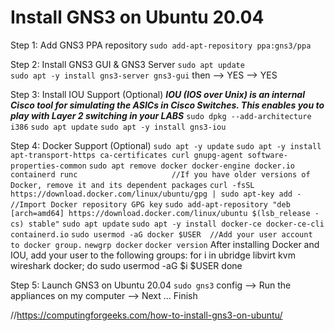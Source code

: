 # Install GNS3 on Ubuntu 20.04

Step 1: Add GNS3 PPA repository
    `sudo add-apt-repository ppa:gns3/ppa`

Step 2: Install GNS3 GUI & GNS3 Server
    `sudo apt update`                               
    `sudo apt -y install gns3-server gns3-gui`
    then --> YES --> YES

Step 3: Install IOU Support (Optional) ***IOU (IOS over Unix) is an internal Cisco tool for simulating the ASICs in Cisco Switches. This enables you to play with Layer 2 switching in your LABS***
    `sudo dpkg --add-architecture i386`
    `sudo apt update`
    `sudo apt -y install gns3-iou`

Step 4: Docker Support (Optional)
    `sudo apt -y update`
    `sudo apt -y install apt-transport-https ca-certificates curl gnupg-agent software-properties-common`
    `sudo apt remove docker docker-engine docker.io containerd runc                     //If you have older versions of Docker, remove it and its dependent packages`
    `curl -fsSL https://download.docker.com/linux/ubuntu/gpg | sudo apt-key add -       //Import Docker repository GPG key`
    `sudo add-apt-repository "deb [arch=amd64] https://download.docker.com/linux/ubuntu $(lsb_release -cs) stable"`
    `sudo apt update`
    `sudo apt -y install docker-ce docker-ce-cli containerd.io`
    `sudo usermod -aG docker $USER  //Add your user account to docker group.`
    `newgrp docker`
    `docker version`
    After installing Docker and IOU, add your user to the following groups:
        for i in ubridge libvirt kvm wireshark docker; do
        sudo usermod -aG $i $USER
        done

Step 5: Launch GNS3 on Ubuntu 20.04
    `sudo gns3`
    config --> Run the appliances on my computer --> Next ... Finish

//https://computingforgeeks.com/how-to-install-gns3-on-ubuntu/
